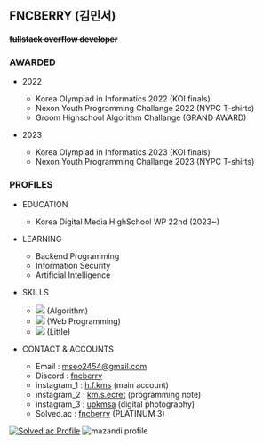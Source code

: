 ## FNCBERRY (김민서)
#### ~~fullstack overflow developer~~
### AWARDED
+ 2022
  + Korea Olympiad in Informatics 2022 (KOI finals)
  + Nexon Youth Programming Challange 2022 (NYPC T-shirts)
  + Groom Highschool Algorithm Challange (GRAND AWARD)

+ 2023
  + Korea Olympiad in Informatics 2023 (KOI finals)
  + Nexon Youth Programming Challange 2023 (NYPC T-shirts)

### PROFILES
+ EDUCATION
  + Korea Digital Media HighSchool WP 22nd (2023~)

+ LEARNING
  + Backend Programming
  + Information Security
  + Artificial Intelligence

+ SKILLS
  + <img src="https://img.shields.io/badge/++-00599C?style=flat&logo=C&logoColor=skyblue"/> (Algorithm)
  + <img src="https://img.shields.io/badge/-00599C?style=flat&logo=JavaScript&logoColor=yellow"/> (Web Programming)
  + <img src="https://img.shields.io/badge/-00599C?style=flat&logo=Python&logoColor=red"/> (Little)
 
+ CONTACT & ACCOUNTS
  + Email : mseo2454@gmail.com
  + Discord : [fncberry](https://discord.com/users/473786591870058518)
  + instagram_1 : [h.f.kms](https://www.instagram.com/h.f.kms/) (main account)
  + instagram_2 : [km.s.ecret](https://www.instagram.com/km.s.ecret/) (programming note)
  + instagram_3 : [upkmsa](https://www.instagram.com/upkmsa/) (digital photography)
  + Solved.ac : [fncberry](https://solved.ac/profile/fncberry) (PLATINUM 3)

[![Solved.ac Profile](http://mazassumnida.wtf/api/v2/generate_badge?boj=fncberry)](https://solved.ac/fncberry)
![mazandi profile](http://mazandi.herokuapp.com/api?handle=fncberry&theme=dark)
